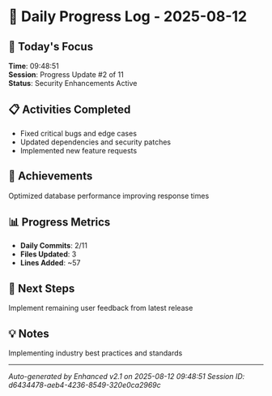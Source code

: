 # 📅 Daily Progress Log - 2025-08-12

## 🎯 Today's Focus
**Time**: 09:48:51  
**Session**: Progress Update #2 of 11  
**Status**: Security Enhancements Active

## 📋 Activities Completed
- Fixed critical bugs and edge cases
- Updated dependencies and security patches
- Implemented new feature requests

## 🚀 Achievements
Optimized database performance improving response times

## 📊 Progress Metrics
- **Daily Commits**: 2/11
- **Files Updated**: 3
- **Lines Added**: ~57

## 🎯 Next Steps
Implement remaining user feedback from latest release

## 💡 Notes
Implementing industry best practices and standards

---
*Auto-generated by Enhanced v2.1 on 2025-08-12 09:48:51*
*Session ID: d6434478-aeb4-4236-8549-320e0ca2969c*